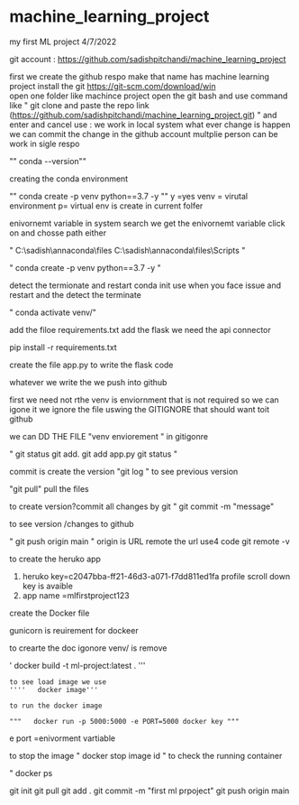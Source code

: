 # machine_learning_project

my first ML project 4/7/2022

git account : https://github.com/sadishpitchandi/machine_learning_project



 first we create the github respo make that name has  machine learning project 
 install the  git  https://git-scm.com/download/win  
 open one folder like machince project 
 open the git bash  and use command like  " git clone and paste the repo link (https://github.com/sadishpitchandi/machine_learning_project.git) " and enter and cancel
 use : we work in local system what ever change is happen we can commit the change in the github account multplie person can be work in sigle respo

 ""  conda --version""

 creating the conda environment 

 ""
  conda create -p venv python==3.7 -y
  ""
  y =yes venv = virutal environment  p= virtual env is create in current folfer 


  enivornemt variable in system search we get the enivornemt variable click on and chosse path either 

  " C:\sadish\annaconda\files
  C:\sadish\annaconda\files\Scripts "


  " conda create -p venv python==3.7 -y "

  detect the termionate and restart 
  conda init use when you face issue and restart and the detect the terminate

" conda activate venv/"

add the filoe  requirements.txt 
 add the flask we need the api connector


 pip install -r  requirements.txt 

 create the file   app.py to write the flask code


 whatever we write the we push into github

 first we need not rthe venv is enviornment that is not required so we can igone it 
 we ignore the file uswing the  GITIGNORE  that should want toit github

we can DD THE FILE "venv enviorement " in gitigonre


" git status 
  git add.
  git add app.py
   git status "


   commit is create the version 
   "git log " to see previous version 

   "git pull" pull the files

   to create version?commit all changes by git 
   "
   git commit -m "message"


   to see  version /changes to github 

   "
   git push origin main 
   "
   origin is URL   remote the url  use4 code git remote -v



   to create the heruko app

   1. heruko key=c2047bba-ff21-46d3-a071-f7dd811ed1fa   profile  scroll down key is avaible 
   2. app name =mlfirstproject123


   create the Docker file 

   gunicorn  is reuirement for dockeer 

   to crearte the doc igonore   venv/ is remove


  '   docker build -t ml-project:latest .    '''

    to see load image we use 
    ''''   docker image'''

    to run the docker image 

    """   docker run -p 5000:5000 -e PORT=5000 docker key """

e port =enivorment vartiable  


to stop the image 
 " docker stop image id "
to check the running container 

" docker ps




git init
git pull 
git add .
git commit -m "first ml prpoject"
git push origin main 